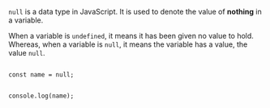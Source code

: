 `null` is a data type in JavaScript.
It is used to denote
the value of **nothing**
in a variable.

When a variable is `undefined`,
it means it has been given
no value to hold.
Whereas, when a variable is `null`,
it means the variable has
a value, the value `null`.

<codeblock language="javascript" type="lesson">
<code>
const name = null;

console.log(name);
</code>
</codeblock>